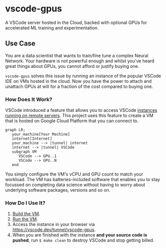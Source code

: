 # vscode-gpus

A VSCode server hosted in the Cloud, backed with optional GPUs for accelerated 
ML training and experimentation.

## Use Case

You are a data scientist that wants to train/fine tune a complex Neural
Network. Your hardware is not powerful enough and whilst you've heard great
things about GPUs, you cannot afford or justify buying one.

`vscode-gpus` solves this issue by running an instance of the popular VSCode IDE on
VMs hosted in the cloud. Now you have the power to attach and unattach GPUs at
will for a fraction of the cost compared to buying one.

### How Does It Work?

VSCode introduced a feature that allows you to access VSCode [instances running
on remote servers][vscode-remote-tunnel]. This project uses this feature to
create a VM that is hosted on Google Cloud Platform that you can connect to. 

```mermaid
graph LR;
   your_machine[Your Machine]
   internet[Internet]
   your_machine --> |tunnel| internet
   internet --> |tunnel| VSCode
   subgraph VM
      VSCode --> GPU..1
      VSCode --> GPU..N
   end
```

You simply configure the VM's vCPU and GPU count to match your workload. The VM has
batteries-included software that enables you to stay focussed on completing data 
science without having to worry about underlying software packages, versions and so 
on.

### How Do I Use It?

1. [Build the VM][build-vm].
2. [Run the VM][run-vm].
3. Access the instance in your browser via https://vscode.dev/tunnel/vscode-gpus.
4. When you are finished with the instance **and your source code is pushed**,
   run `$ make clean` to destroy VSCode and stop getting billed.

[vscode-remote-tunnel]: https://code.visualstudio.com/docs/remote/tunnels
[eda]: https://en.wikipedia.org/wiki/Exploratory_data_analysis
[build-vm]: ./docs/how-to/build-the-vm.md
[run-vm]: ./docs/how-to/run-the-vm.md
